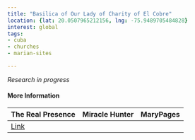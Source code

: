 ```yaml
---
title: "Basilica of Our Lady of Charity of El Cobre"
location: {lat: 20.0507965212156, lng: -75.9489705484828}
interest: global
tags:
- cuba
- churches
- marian-sites

---
```



_Research in progress_

#### More Information

| The Real Presence | Miracle Hunter | MaryPages |
| --- | --- | --- |
| [Link](http://www.therealpresence.org/eucharst/misc/BVM/102_CUBA_96x96.pdf) |  |  |





